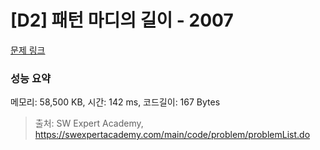# [D2] 패턴 마디의 길이 - 2007 

[문제 링크](https://swexpertacademy.com/main/code/problem/problemDetail.do?contestProbId=AV5P1kNKAl8DFAUq) 

### 성능 요약

메모리: 58,500 KB, 시간: 142 ms, 코드길이: 167 Bytes



> 출처: SW Expert Academy, https://swexpertacademy.com/main/code/problem/problemList.do